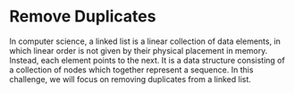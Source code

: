 # Remove Duplicates

In computer science, a linked list is a linear collection of data elements, in which linear order is not given by their physical placement in memory. Instead, each element points to the next. It is a data structure consisting of a collection of nodes which together represent a sequence. In this challenge, we will focus on removing duplicates from a linked list.
